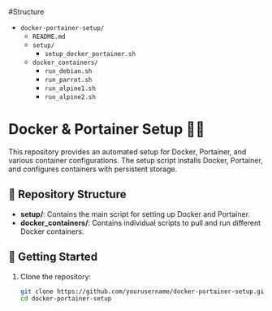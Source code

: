 #Structure 

- `docker-portainer-setup/`
  - `README.md`
  - `setup/`
    - `setup_docker_portainer.sh`
  - `docker_containers/`
    - `run_debian.sh`
    - `run_parrot.sh`
    - `run_alpine1.sh`
    - `run_alpine2.sh`
      
# Docker & Portainer Setup 🐳🚀

This repository provides an automated setup for Docker, Portainer, and various container configurations. The setup script installs Docker, Portainer, and configures containers with persistent storage.

## 📝 Repository Structure

- **setup/**: Contains the main script for setting up Docker and Portainer.
- **docker_containers/**: Contains individual scripts to pull and run different Docker containers.

## 🚀 Getting Started

1. Clone the repository:
   ```bash
   git clone https://github.com/yourusername/docker-portainer-setup.git
   cd docker-portainer-setup
